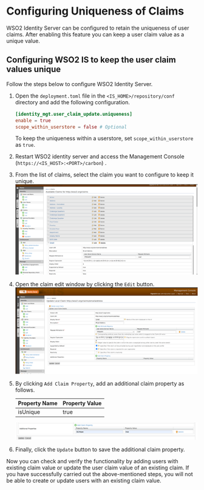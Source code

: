 # Configuring Uniqueness of Claims

WSO2 Identity Server can be configured to retain the uniqueness of user claims.
After enabling this feature you can keep a user claim value as a unique value.

## Configuring WSO2 IS to keep the user claim values unique

Follow the steps below to configure WSO2 Identity Server.

1. Open the `deployment.toml` file in the `<IS_HOME>/repository/conf` directory and add the following configuration.
    
   ```toml
   [identity_mgt.user_claim_update.uniqueness]
   enable = true
   scope_within_userstore = false # Optional
   ```
   
   To keep the uniqueness within a userstore, set `scope_within_userstore` as `true`.

2. Restart WSO2 identity server and access the Management Console (`https://<IS_HOST>:<PORT>/carbon`) . 

3. From the list of claims, select the claim you want to configure to keep it unique.
    ![select-claim-from-list](../assets/img/learn/multi-attribute-login/select-claim-from-list.png)
    
4. Open the claim edit window by clicking the `Edit` button.
   ![claim-edite-window](../assets/img/learn/multi-attribute-login/claim-edite-window.png)
   
5. By clicking `Add Claim Property`, add an additional claim property as follows.
        <table>
        <thead>
            <tr class="header">
                <th>Property Name</th>
                <th>Property Value</th>
            </tr>
        </thead>
        <tbody>
            <tr class="odd">
                <td>isUnique</td>
                <td>true</td>
            </tr>
        </tbody>
    </table>

   ![additional-claim-properties](../assets/img/learn/multi-attribute-login/additional-claim-properties.png)

6. Finally, click the `Update` button to save the additional claim property. 

Now you can check and verify the functionality by adding users with existing claim value or update the user claim value of an existing claim.
If you have successfully carried out the above-mentioned steps, you will not be able to create or update users with an existing claim value.
